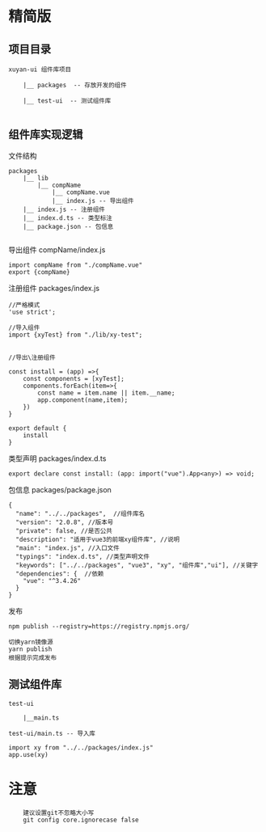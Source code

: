# 精简版

## 项目目录

```
xuyan-ui 组件库项目

    |__ packages  -- 存放开发的组件

    |__ test-ui  -- 测试组件库
    
```



## 组件库实现逻辑

文件结构

```
packages
	|__ lib
		|__ compName
            |__ compName.vue
            |__ index.js -- 导出组件
    |__ index.js -- 注册组件
    |__ index.d.ts -- 类型标注
    |__ package.json -- 包信息
	
```

导出组件 compName/index.js

```
import compName from "./compName.vue"
export {compName}
```

注册组件 packages/index.js

```
//严格模式
'use strict';

//导入组件
import {xyTest} from "./lib/xy-test";


//导出\注册组件

const install = (app) =>{
    const components = [xyTest];
    components.forEach(item=>{
        const name = item.name || item.__name;
        app.component(name,item);
    })
}

export default {
    install
}
```

类型声明 packages/index.d.ts

```
export declare const install: (app: import("vue").App<any>) => void;
```

包信息 packages/package.json

```
{
  "name": "../../packages",  //组件库名
  "version": "2.0.8", //版本号
  "private": false, //是否公共
  "description": "适用于vue3的前端xy组件库", //说明
  "main": "index.js", //入口文件
  "typings": "index.d.ts", //类型声明文件
  "keywords": ["../../packages", "vue3", "xy", "组件库","ui"], //关键字
  "dependencies": {  //依赖
    "vue": "^3.4.26"
  }
}
```

发布

```
npm publish --registry=https://registry.npmjs.org/
```
```
切换yarn镜像源
yarn publish
根据提示完成发布
```

## 测试组件库
```
test-ui

    |__main.ts

test-ui/main.ts -- 导入库
```


```
import xy from "../../packages/index.js"
app.use(xy)
```

# 注意
```
    建议设置git不忽略大小写
    git config core.ignorecase false 
```